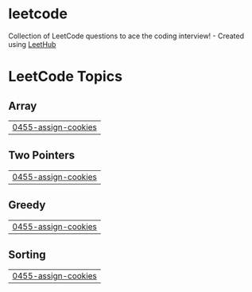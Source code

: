 # leetcode
Collection of LeetCode questions to ace the coding interview! - Created using [LeetHub](https://github.com/QasimWani/LeetHub)

<!---LeetCode Topics Start-->
# LeetCode Topics
## Array
|  |
| ------- |
| [0455-assign-cookies](https://github.com/Twon99/leetcode/tree/master/0455-assign-cookies) |
## Two Pointers
|  |
| ------- |
| [0455-assign-cookies](https://github.com/Twon99/leetcode/tree/master/0455-assign-cookies) |
## Greedy
|  |
| ------- |
| [0455-assign-cookies](https://github.com/Twon99/leetcode/tree/master/0455-assign-cookies) |
## Sorting
|  |
| ------- |
| [0455-assign-cookies](https://github.com/Twon99/leetcode/tree/master/0455-assign-cookies) |
<!---LeetCode Topics End-->